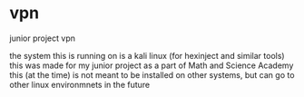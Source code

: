 # vpn
junior project vpn

the system this is running on is a kali linux (for hexinject and similar tools)
this was made for my junior project as a part of Math and Science Academy
this (at the time) is not meant to be installed on other systems, 
  but can go to other linux environmnets in the future
